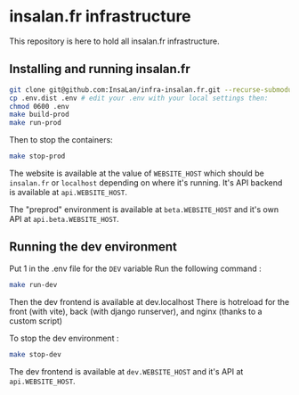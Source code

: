 # insalan.fr infrastructure

This repository is here to hold all insalan.fr infrastructure.

## Installing and running insalan.fr

```sh
git clone git@github.com:InsaLan/infra-insalan.fr.git --recurse-submodules
cp .env.dist .env # edit your .env with your local settings then:
chmod 0600 .env
make build-prod
make run-prod
```

Then to stop the containers:
```sh
make stop-prod
```

The website is available at the value of `WEBSITE_HOST` which should be `insalan.fr` or `localhost` depending on where it's running.
It's API backend is available at `api.WEBSITE_HOST`.

The "preprod" environment is available at `beta.WEBSITE_HOST` and it's own API at `api.beta.WEBSITE_HOST`.

## Running the dev environment

Put 1 in the .env file for the `DEV` variable
Run the following command : 
```sh
make run-dev
```
Then the dev frontend is available at dev.localhost
There is hotreload for the front (with vite), back (with django runserver), and nginx (thanks to a custom script)

To stop the dev environment :
```sh
make stop-dev
```

The dev frontend is available at `dev.WEBSITE_HOST` and it's API at `api.WEBSITE_HOST`.
